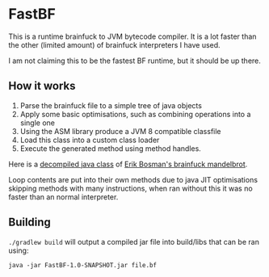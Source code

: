 # FastBF

This is a runtime brainfuck to JVM bytecode compiler. It is a lot faster than the other (limited amount) of brainfuck interpreters I have used.

I am not claiming this to be the fastest BF runtime, but it should be up there.

## How it works

1. Parse the brainfuck file to a simple tree of java objects
2. Apply some basic optimisations, such as combining operations into a single one
3. Using the ASM library produce a JVM 8 compatible classfile
4. Load this class into a custom class loader
5. Execute the generated method using method handles.

Here is a [decompiled java class](https://gist.github.com/modmuss50/2741dcfe4bb4c9b6acd0d44b9e8c3c03) of [Erik Bosman's brainfuck mandelbrot](https://github.com/erikdubbelboer/brainfuck-jit/blob/master/mandelbrot.bf).

Loop contents are put into their own methods due to java JIT optimisations skipping methods with many instructions, when ran without this it was no faster than an normal interpreter.

## Building

`./gradlew build` will output a compiled jar file into build/libs that can be ran using: 

`java -jar FastBF-1.0-SNAPSHOT.jar file.bf`
